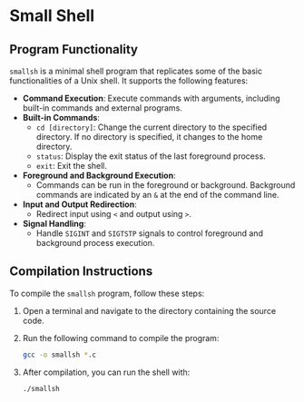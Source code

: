 # Small Shell

## Program Functionality

`smallsh` is a minimal shell program that replicates some of the basic functionalities of a Unix shell. It supports the following features:

- **Command Execution**: Execute commands with arguments, including built-in commands and external programs.
- **Built-in Commands**:
  - `cd [directory]`: Change the current directory to the specified directory. If no directory is specified, it changes to the home directory.
  - `status`: Display the exit status of the last foreground process.
  - `exit`: Exit the shell.
- **Foreground and Background Execution**:
  - Commands can be run in the foreground or background. Background commands are indicated by an `&` at the end of the command line.
- **Input and Output Redirection**:
  - Redirect input using `<` and output using `>`.
- **Signal Handling**:
  - Handle `SIGINT` and `SIGTSTP` signals to control foreground and background process execution.

## Compilation Instructions

To compile the `smallsh` program, follow these steps:

1. Open a terminal and navigate to the directory containing the source code.
2. Run the following command to compile the program:

   ```sh
   gcc -o smallsh *.c
   ```

3. After compilation, you can run the shell with:

   ```sh
   ./smallsh
   ```
